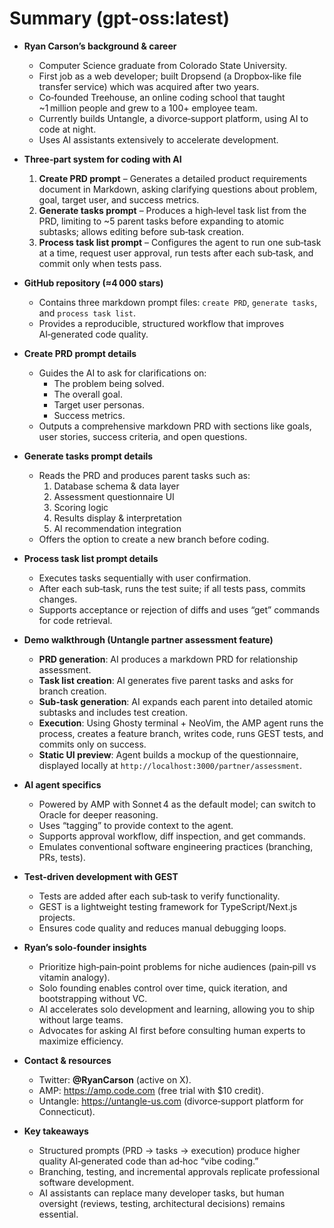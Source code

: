 # Summary (gpt-oss:latest)

- **Ryan Carson’s background & career**
  - Computer Science graduate from Colorado State University.
  - First job as a web developer; built Dropsend (a Dropbox‑like file transfer service) which was acquired after two years.
  - Co‑founded Treehouse, an online coding school that taught ~1 million people and grew to a 100+ employee team.
  - Currently builds Untangle, a divorce‑support platform, using AI to code at night.
  - Uses AI assistants extensively to accelerate development.

- **Three‑part system for coding with AI**
  1. **Create PRD prompt** – Generates a detailed product requirements document in Markdown, asking clarifying questions about problem, goal, target user, and success metrics.
  2. **Generate tasks prompt** – Produces a high‑level task list from the PRD, limiting to ~5 parent tasks before expanding to atomic subtasks; allows editing before sub‑task creation.
  3. **Process task list prompt** – Configures the agent to run one sub‑task at a time, request user approval, run tests after each sub‑task, and commit only when tests pass.

- **GitHub repository (≈4 000 stars)**
  - Contains three markdown prompt files: `create PRD`, `generate tasks`, and `process task list`.
  - Provides a reproducible, structured workflow that improves AI‑generated code quality.

- **Create PRD prompt details**
  - Guides the AI to ask for clarifications on:
    - The problem being solved.
    - The overall goal.
    - Target user personas.
    - Success metrics.
  - Outputs a comprehensive markdown PRD with sections like goals, user stories, success criteria, and open questions.

- **Generate tasks prompt details**
  - Reads the PRD and produces parent tasks such as:
    1. Database schema & data layer
    2. Assessment questionnaire UI
    3. Scoring logic
    4. Results display & interpretation
    5. AI recommendation integration
  - Offers the option to create a new branch before coding.

- **Process task list prompt details**
  - Executes tasks sequentially with user confirmation.
  - After each sub‑task, runs the test suite; if all tests pass, commits changes.
  - Supports acceptance or rejection of diffs and uses “get” commands for code retrieval.

- **Demo walkthrough (Untangle partner assessment feature)**
  - **PRD generation**: AI produces a markdown PRD for relationship assessment.
  - **Task list creation**: AI generates five parent tasks and asks for branch creation.
  - **Sub‑task generation**: AI expands each parent into detailed atomic subtasks and includes test creation.
  - **Execution**: Using Ghosty terminal + NeoVim, the AMP agent runs the process, creates a feature branch, writes code, runs GEST tests, and commits only on success.
  - **Static UI preview**: Agent builds a mockup of the questionnaire, displayed locally at `http://localhost:3000/partner/assessment`.

- **AI agent specifics**
  - Powered by AMP with Sonnet 4 as the default model; can switch to Oracle for deeper reasoning.
  - Uses “tagging” to provide context to the agent.
  - Supports approval workflow, diff inspection, and get commands.
  - Emulates conventional software engineering practices (branching, PRs, tests).

- **Test‑driven development with GEST**
  - Tests are added after each sub‑task to verify functionality.
  - GEST is a lightweight testing framework for TypeScript/Next.js projects.
  - Ensures code quality and reduces manual debugging loops.

- **Ryan’s solo‑founder insights**
  - Prioritize high‑pain‑point problems for niche audiences (pain‑pill vs vitamin analogy).
  - Solo founding enables control over time, quick iteration, and bootstrapping without VC.
  - AI accelerates solo development and learning, allowing you to ship without large teams.
  - Advocates for asking AI first before consulting human experts to maximize efficiency.

- **Contact & resources**
  - Twitter: **@RyanCarson** (active on X).
  - AMP: <https://amp.code.com> (free trial with $10 credit).
  - Untangle: <https://untangle-us.com> (divorce‑support platform for Connecticut).

- **Key takeaways**
  - Structured prompts (PRD → tasks → execution) produce higher quality AI‑generated code than ad‑hoc “vibe coding.”
  - Branching, testing, and incremental approvals replicate professional software development.
  - AI assistants can replace many developer tasks, but human oversight (reviews, testing, architectural decisions) remains essential.